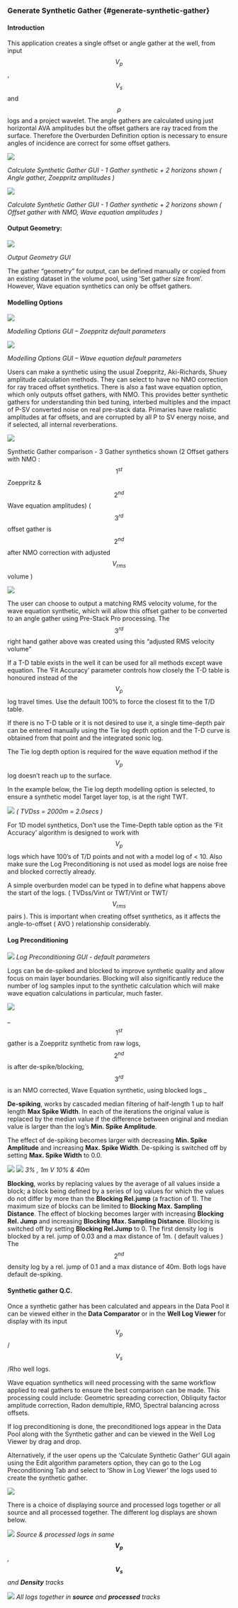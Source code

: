 ### Generate Synthetic Gather {#generate-synthetic-gather}

#### Introduction

This application creates a single offset or angle gather at the well, from input $$V_p$$, $$V_s$$ and $$\rho$$ logs and a project wavelet. The angle gathers are calculated using just horizontal AVA amplitudes but the offset gathers are ray traced from the surface. Therefore the Overburden Definition option is necessary to ensure angles of incidence are correct for some offset gathers.

![](/assets/055_Interpretation.PNG)

_Calculate Synthetic Gather GUI -  1 Gather synthetic + 2 horizons shown ( Angle gather,  Zoeppritz amplitudes )_

![](/assets/056_Interpretation.PNG)

_Calculate Synthetic Gather GUI -  1 Gather synthetic + 2 horizons shown ( Offset gather with NMO,  Wave equation amplitudes )_

#### Output Geometry:

![](/assets/057_Interpretation.PNG)

_Output Geometry GUI_

The gather “geometry” for output, can be defined manually or copied from an existing dataset in the volume pool, using ‘Set gather size from’. However, Wave equation synthetics can only be offset gathers.

#### Modelling Options

![](/assets/058_Interpretation.PNG)

_Modelling Options GUI – Zoeppritz default parameters_

![](/assets/059_Interpretation.PNG)

_Modelling Options GUI – Wave equation default parameters_

Users can make a synthetic using the usual Zoeppritz, Aki-Richards, Shuey amplitude calculation methods. They can select to have no NMO correction for ray traced offset synthetics. There is also a fast wave equation option, which only outputs offset gathers, with NMO. This provides better synthetic gathers for understanding thin bed tuning, interbed multiples and the impact of P-SV converted noise on real pre-stack data. Primaries have realistic amplitudes at far offsets, and are corrupted by all P to SV energy noise, and if selected, all internal reverberations.

![](/assets/060_Interpretation.PNG)

Synthetic Gather comparison  -  3 Gather synthetics shown 
(2 Offset gathers with NMO : $$1^{st}$$ Zoeppritz  & $$2^{nd}$$ Wave equation amplitudes)
( $$3^{rd}$$ offset gather is $$2^{nd}$$ after NMO correction with adjusted $$V_{rms}$$ volume )


![](/assets/061_Interpretation.PNG)

The user can choose to output a matching RMS velocity volume, for the wave equation synthetic, which will allow this offset gather to be converted to an angle gather using Pre-Stack Pro processing.  The $$3^{rd}$$ right hand gather above was created using this “adjusted RMS velocity volume”

If a T-D table exists in the well it can be used for all methods except wave equation. The ‘Fit Accuracy’ parameter controls how closely the T-D table is honoured instead of the $$V_p$$ log travel times. Use the default 100% to force the closest fit to the T/D table.

If there is no T-D table or it is not desired to use it, a single time-depth pair can be entered manually using the Tie log depth option and the T-D curve is obtained from that point and the integrated sonic log.

The Tie log depth option is required for the wave equation method if the $$V_p$$ log doesn’t reach up to the surface.

In the example below, the Tie log depth modelling option is selected, to ensure a synthetic model Target layer top, is at the right TWT.

![](/assets/062_Interpretation.PNG)
_( TVDss = 2000m = 2.0secs )_

For 1D model synthetics, Don’t use the Time-Depth table option as the ‘Fit Accuracy’ algorithm is designed to work with $$V_p$$ logs which have 100’s of T/D points and not with a model log of < 10. Also make sure the Log Preconditioning is not used as model logs are noise free and blocked correctly already.

A simple overburden model can be typed in to define what happens above the start of the logs. ( TVDss/Vint or TWT/Vint or TWT/$$V_{rms}$$ pairs ).  This is important when creating offset synthetics, as it affects the angle-to-offset ( AVO ) relationship considerably.


#### Log Preconditioning

![](/assets/063_Interpretation.PNG)
_Log Preconditioning GUI -  default parameters_

Logs can be de-spiked and blocked to improve synthetic quality and allow focus on main layer boundaries. Blocking will also significantly reduce the number of log samples input to the synthetic calculation which will make wave equation calculations in particular, much faster.

![](/assets/064_Interpretation.PNG)

_$$1^{st}$$ gather is a Zoeppritz synthetic from raw logs, $$2^{nd}$$ is after de-spike/blocking,
$$3^{rd}$$ is an NMO corrected, Wave Equation synthetic, using blocked logs _


**De-spiking**, works by cascaded median filtering of half-length 1 up to half length **Max Spike Width**. In each of the iterations the original value is replaced by the median value if the difference between original and median value is larger than the log’s **Min. Spike Amplitude**. 

The effect of de-spiking becomes larger with decreasing **Min. Spike Amplitude** and increasing **Max. Spike Width**. De-spiking is switched off by setting **Max. Spike Width** to 0.0. 

![](/assets/065_Interpretation.PNG)
![](/assets/066_Interpretation.PNG)
_3% ,  1m       V    10% & 40m_

**Blocking**, works by replacing values by the average of all values inside a block; a block being defined by a series of log values for which the values do not differ by more than the **Blocking Rel.jump**  (a fraction of 1). 
The maximum size of blocks can be limited to **Blocking Max. Sampling Distance**. 
The effect of blocking becomes larger with increasing **Blocking Rel. Jump** and increasing **Blocking Max. Sampling Distance**. Blocking is switched off by setting **Blocking Rel.Jump** to 0.
The first density log is blocked by a rel. jump of 0.03 and a max distance of 1m.   ( default values )
The $$2^{nd}$$ density log by a rel. jump of 0.1 and a max distance of 40m.
Both logs have default de-spiking.

#### Synthetic gather Q.C.

Once a synthetic gather has been calculated and appears in the Data Pool it can be viewed either in the **Data Comparator** or in the **Well Log Viewer** for display with its input $$V_p$$/$$V_s$$/Rho well logs.

Wave equation synthetics will need processing with the same workflow applied to real gathers to ensure the best comparison can be made. This processing could include: Geometric spreading correction, Obliquity factor amplitude correction, Radon demultiple, RMO, Spectral balancing across offsets. 

If log preconditioning is done, the preconditioned logs appear in the Data Pool along with the Synthetic gather and can be viewed in the Well Log Viewer by drag and drop.

Alternatively, if the user opens up the ‘Calculate Synthetic Gather’ GUI again using the Edit algorithm parameters option, they can go to the Log Preconditioning Tab and select to ‘Show in Log Viewer’ the logs used to create the synthetic gather.

![](/assets/067_Interpretation.PNG)

There is a choice of displaying source and processed logs together or all source and all processed together. The different log displays are shown below.

![](/assets/068_Interpretation.PNG)
_Source & processed logs in same **$$V_p$$**, **$$V_s$$** and **Density** tracks_

![](/assets/069_Interpretation.PNG)
_All logs together in **source** and **processed** tracks_